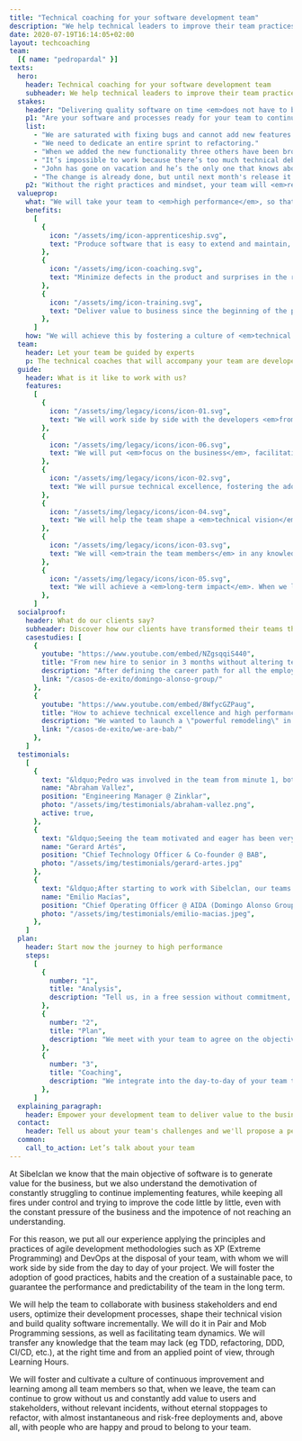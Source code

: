 ```yaml
---
title: "Technical coaching for your software development team"
description: "We help technical leaders to improve their team practices to accelerate software delivery and eliminate bugs."
date: 2020-07-19T16:14:05+02:00
layout: techcoaching
team:
  [{ name: "pedropardal" }]
texts:
  hero:
    header: Technical coaching for your software development team
    subheader: We help technical leaders to improve their team practices to accelerate software delivery and eliminate bugs.
  stakes:
    header: "Delivering quality software on time <em>does not have to be painful</em>."
    p1: "Are your software and processes ready for your team to continuously deliver value, meeting deadlines? Or instead you can hear things like..."
    list:
      - "We are saturated with fixing bugs and cannot add new features."
      - "We need to dedicate an entire sprint to refactoring."
      - "When we added the new functionality three others have been broken."
      - "It’s impossible to work because there’s too much technical debt."
      - "John has gone on vacation and he’s the only one that knows about this topic."
      - "The change is already done, but until next month's release it won’t reach production."
    p2: "Without the right practices and mindset, your team will <em>remain slow, drowned with issues and frustrated</em>."
  valueprop:
    what: "We will take your team to <em>high performance</em>, so that they will be able to…"
    benefits:
      [
        {
          icon: "/assets/img/icon-apprenticeship.svg",
          text: "Produce software that is easy to extend and maintain, delivered to market on time.",
        },
        {
          icon: "/assets/img/icon-coaching.svg",
          text: "Minimize defects in the product and surprises in the releases.",
        },
        {
          icon: "/assets/img/icon-training.svg",
          text: "Deliver value to business since the beginning of the project and constantly",
        },
      ]
    how: "We will achieve this by fostering a culture of <em>technical excellence</em>, <em>collaboration</em> and <em>continuous improvement</em>."
  team:
    header: Let your team be guided by experts
    p: The technical coaches that will accompany your team are developers and technical leaders with broad experience working in high-performance teams.
  guide:
    header: What is it like to work with us?
    features:
      [
        {
          icon: "/assets/img/legacy/icons/icon-01.svg",
          text: "We will work side by side with the developers <em>from the trenches</em> of your project, with Pair/Mob programming sessions.",
        },
        {
          icon: "/assets/img/legacy/icons/icon-06.svg",
          text: "We will put <em>focus on the business</em>, facilitating collaboration between developers and stakeholders to continuously deliver value.",
        },
        {
          icon: "/assets/img/legacy/icons/icon-02.svg",
          text: "We will pursue technical excellence, fostering the adoption of <em>best technical practices</em> (such as Agile, XP, DevOps) and habits aimed at adopting a sustainable pace.",
        },
        {
          icon: "/assets/img/legacy/icons/icon-04.svg",
          text: "We will help the team shape a <em>technical vision</em> that enables business innovation.",
        },
        {
          icon: "/assets/img/legacy/icons/icon-03.svg",
          text: "We will <em>train the team members</em> in any knowledge and skills that they may be lacking, at the right time and from a practical point of view, through Learning Hours.",
        },
        {
          icon: "/assets/img/legacy/icons/icon-05.svg",
          text: "We will achieve a <em>long-term impact</em>. When we leave, the achieved culture and mindset shifts will last.",
        },
      ]
  socialproof:
    header: What do our clients say?
    subheader: Discover how our clients have transformed their teams thanks to our coaching and training services
    casestudies: [
      {
        youtube: "https://www.youtube.com/embed/NZgsqqiS440",
        title: "From new hire to senior in 3 months without altering team productivity",
        description: "After defining the career path for all the employees of AIDA's engineering department, they identify the need of finding mid level talent to incorporate to their teams.",
        link: "/casos-de-exito/domingo-alonso-group/"
      },
      {
        youtube: "https://www.youtube.com/embed/8WfycGZPaug",
        title: "How to achieve technical excellence and high performance in 3 months",
        description: "We wanted to launch a \"powerful remodeling\" in our product development and it was necessary for our team to learn new skills and get training.",
        link: "/casos-de-exito/we-are-bab/"
      },
    ]
  testimonials:
    [
      {
        text: "&ldquo;Pedro was involved in the team from minute 1, both in the product and in the technical part, being a key player in the great systemic improvement that the team experienced, helping not only in technical details but also in interactions, relationships and other team dynamics.&rdquo;",
        name: "Abraham Vallez",
        position: "Engineering Manager @ Zinklar",
        photo: "/assets/img/testimonials/abraham-vallez.png",
        active: true,
      },
      {
        text: "&ldquo;Seeing the team motivated and eager has been very positive. The team wins, the company wins, and the employees also win on a personal level, since they get extra learning and training that has a very positive return.&rdquo;",
        name: "Gerard Artés",
        position: "Chief Technology Officer & Co-founder @ BAB",
        photo: "/assets/img/testimonials/gerard-artes.jpg"
      },
      {
        text: "&ldquo;After starting to work with Sibelclan, our teams breathe learning, questions, readings... The main success is to retain our professionals and help them grow.&rdquo;",
        name: "Emilio Macías",
        position: "Chief Operating Officer @ AIDA (Domingo Alonso Group)",
        photo: "/assets/img/testimonials/emilio-macias.jpeg",
      },
    ]
  plan:
    header: Start now the journey to high performance
    steps:
      [
        {
          number: "1",
          title: "Analysis",
          description: "Tell us, in a free session without commitment, what are the challenges and needs of your team.",
        },
        {
          number: "2",
          title: "Plan",
          description: "We meet with your team to agree on the objectives, content and format of the coaching.",
        },
        {
          number: "3",
          title: "Coaching",
          description: "We integrate into the day-to-day of your team to enhance their technical practices.",
        },
      ]
  explaining_paragraph:
    header: Empower your development team to deliver value to the business
  contact:
    header: Tell us about your team's challenges and we'll propose a personalized plan for them.
  common:
    call_to_action: Let’s talk about your team
---
```


At Sibelclan we know that the main objective of software is to generate value for the business, but we also understand the demotivation of constantly struggling to continue implementing features, while keeping all fires under control and trying to improve the code little by little, even with the constant pressure of the business and the impotence of not reaching an understanding.

For this reason, we put all our experience applying the principles and practices of agile development methodologies such as XP (Extreme Programming) and DevOps at the disposal of your team, with whom we will work side by side from the day to day of your project. We will foster the adoption of good practices, habits and the creation of a sustainable pace, to guarantee the performance and predictability of the team in the long term.

We will help the team to collaborate with business stakeholders and end users, optimize their development processes, shape their technical vision and build quality software incrementally. We will do it in Pair and Mob Programming sessions, as well as facilitating team dynamics. We will transfer any knowledge that the team may lack (eg TDD, refactoring, DDD, CI/CD, etc.), at the right time and from an applied point of view, through Learning Hours.

We will foster and cultivate a culture of continuous improvement and learning among all team members so that, when we leave, the team can continue to grow without us and constantly add value to users and stakeholders, without relevant incidents, without eternal stoppages to refactor, with almost instantaneous and risk-free deployments and, above all, with people who are happy and proud to belong to your team.
